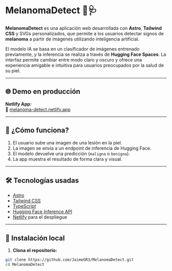 # MelanomaDetect 🧠🩺

**MelanomaDetect** es una aplicación web desarrollada con **Astro**, **Tailwind CSS** y SVGs personalizados, que permite a los usuarios detectar signos de **melanoma** a partir de imágenes utilizando inteligencia artificial.

El modelo IA se basa en un clasificador de imágenes entrenado previamente, y la inferencia se realiza a través de **Hugging Face Spaces**. La interfaz permite cambiar entre modo claro y oscuro y ofrece una experiencia amigable e intuitiva para usuarios preocupados por la salud de su piel.

---

## 🌐 Demo en producción

**Netlify App:**  
🔗 [melanoma-detect.netlify.app](https://melanoma-detect.netlify.app)

---

## 🧠 ¿Cómo funciona?

1. El usuario sube una imagen de una lesión en la piel.
2. La imagen se envía a un endpoint de inferencia de Hugging Face.
3. El modelo devuelve una predicción (`maligna` o `benigna`).
4. La app muestra el resultado de forma clara y visual.

---

## 🛠️ Tecnologías usadas

- [Astro](https://astro.build/)
- [Tailwind CSS](https://tailwindcss.com/)
- [TypeScript](https://www.typescriptlang.org/)
- [Hugging Face Inference API](https://huggingface.co/inference-api)
- [Netlify](https://www.netlify.com/) para el despliegue

---

## 🚀 Instalación local

1. **Clona el repositorio:**

```bash
git clone https://github.com/JaimeGR3/MelanomaDetect.git
cd MelanomaDetect

